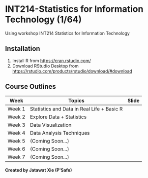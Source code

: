 # INT214-Statistics for Information Technology (1/64)
Using workshop INT214 Statistics for Information Technology
## Installation
1. Install R from https://cran.rstudio.com/
2. Download RStudio Desktop from https://rstudio.com/products/rstudio/download/#download

## Course Outlines
|   Week  |                      Topics                   |           Slide              |
|---------|-----------------------------------------------|------------------------------|
| Week 1  | Statistics and Data in Real Life + Basic R    |                              |
| Week 2  | Explore Data + Statistics                     |                              |
| Week 3  | Data Visualization                            |                              |
| Week 4  | Data Analysis Techniques                      |                              |
| Week 5  | (Coming Soon...)                              |                              |
| Week 6  | (Coming Soon...)                              |                              |
| Week 7  | (Coming Soon...)                              |                              |

#### Created by Jatawat Xie (P'Safe)
